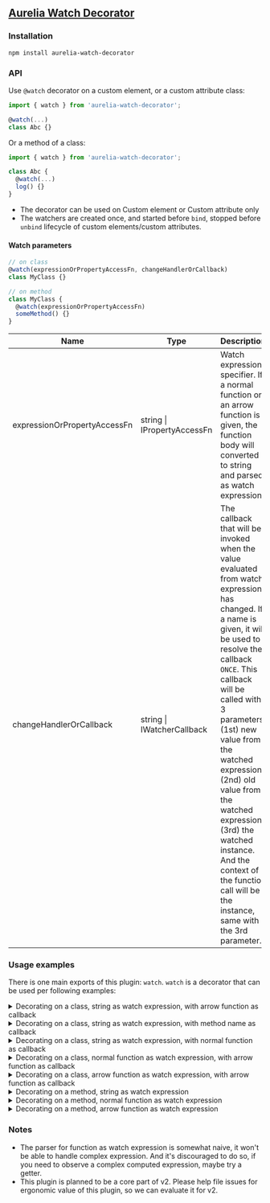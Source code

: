 ## [Aurelia Watch Decorator](https://github.com/bigopon/aurelia-watch-decorator)


### Installation

```shell
npm install aurelia-watch-decorator
```

### API

Use `@watch` decorator on a custom element, or a custom attribute class:
```ts
import { watch } from 'aurelia-watch-decorator';

@watch(...)
class Abc {}
```
Or a method of a class:
```ts
import { watch } from 'aurelia-watch-decorator';

class Abc {
  @watch(...)
  log() {}
}
```

- The decorator can be used on Custom element or Custom attribute only
- The watchers are created once, and started before `bind`, stopped before `unbind` lifecycle of custom elements/custom attributes.

#### Watch parameters
```ts
// on class
@watch(expressionOrPropertyAccessFn, changeHandlerOrCallback)
class MyClass {}

// on method
class MyClass {
  @watch(expressionOrPropertyAccessFn)
  someMethod() {}
}
```

| Name | Type | Description |
|-|-|-|
| expressionOrPropertyAccessFn | string \| IPropertyAccessFn<T> | Watch expression specifier. If a normal function or an arrow function is given, the function body will converted to string and parsed as watch expression |
| changeHandlerOrCallback | string \| IWatcherCallback<T> | The callback that will be invoked when the value evaluated from watch expression has changed. If a name is given, it will be used to resolve the callback `ONCE`. This callback will be called with 3 parameters: (1st) new value from the watched expression. (2nd) old value from the watched expression (3rd) the watched instance. And the context of the function call will be the instance, same with the 3rd parameter. |

### Usage examples

There is one main exports of this plugin: `watch`. `watch` is a decorator that can be used per following examples:

<details>
<summary>Decorating on a class, string as watch expression, with arrow function as callback</summary>

```ts
@watch('counter', (newValue, oldValue, app) => app.log(newValue))
class App {

  counter = 0;

  log(whatToLog) {
    console.log(whatToLog);
  }
}
```
</details>

<details>
<summary>Decorating on a class, string as watch expression, with method name as callback</summary>

> ❗❗❗❗ method name will be used to resolve the function `ONCE`, which means changing method after the instance has been created will not be recognised.

```ts
@watch('counter', 'log')
class App {

  counter = 0;

  log(whatToLog) {
    console.log(whatToLog);
  }
}
```
</details>

<details>
<summary>Decorating on a class, string as watch expression, with normal function as callback</summary>

```ts
@watch('counter', function(newValue, oldValue, app) {
  app.log(newValue);
  // or use this, it will point to the instance of this class
  this.log(newValue);
})
class App {

  counter = 0;

  log(whatToLog) {
    console.log(whatToLog);
  }
}
```
</details>

<details>
<summary>Decorating on a class, normal function as watch expression, with arrow function as callback</summary>

```ts
@watch(function (abc) { return counter }, (newValue, oldValue, app) => app.log(newValue))
class App {

  counter = 0;

  log(whatToLog) {
    console.log(whatToLog);
  }
}
```
</details>

<details>
<summary>Decorating on a class, arrow function as watch expression, with arrow function as callback</summary>

```ts
@watch(abc => abc.counter, (newValue, oldValue, app) => app.log(newValue))
class App {

  counter = 0;

  log(whatToLog) {
    console.log(whatToLog);
  }
}
```
</details>

<details>
<summary>Decorating on a method, string as watch expression</summary>

```ts
class App {

  counter = 0;

  @watch('counter')
  log(whatToLog) {
    console.log(whatToLog);
  }
}
```
</details>

<details>
<summary>Decorating on a method, normal function as watch expression</summary>

```ts
class App {

  counter = 0;

  @watch(function(abc) { return abc.counter })
  log(whatToLog) {
    console.log(whatToLog);
  }
}
```
</details>

<details>
<summary>Decorating on a method, arrow function as watch expression</summary>

```ts
class App {

  counter = 0;

  @watch(abc => abc.counter)
  log(whatToLog) {
    console.log(whatToLog);
  }
}
```
</details>

### Notes

- The parser for function as watch expression is somewhat naive, it won't be able to handle complex expression. And it's discouraged to do so, if you need to observe a complex computed expression, maybe try a getter.
- This plugin is planned to be a core part of v2. Please help file issues for ergonomic value of this plugin, so we can evaluate it for v2.

